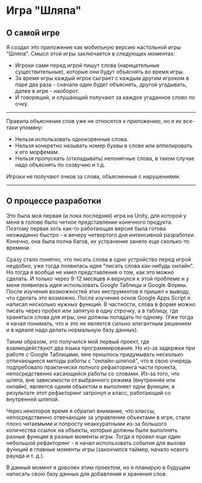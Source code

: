 # Игра "Шляпа"
## О самой игре
Я создал это приложение как мобильную версию настольной игры "Шляпа".
Смысл этой игры заключается в следующих моментах:
* Игроки сами перед игрой пишут слова (нарицательные существительные), 
которые они будут объяснять во время игры.
* За время игры каждый игрок сыграет с каждым другим игроком в паре два раза - 
сначала один будет объяснять, другой угадывать, далее в игре - наоборот.
* И говорящий, и слушающий получают за каждое угаданное слово по очку.
---
Правила объяснения слов уже не относятся к приложению, но я их все-таки упомяну:
* Нельзя использовать однокоренные слова.
* Нельзя конкретно называть номер буквы в слове или аппелировать к его морфемам.
* Нельзя пропускать (откладывать) непонятные слова, в таком случае надо объяснять по созвучию и т.д.

Игроки не получают очков за слова, объясненные с нарушениями.

---


## О процессе разработки
Это была моя первая (и пока последняя) игра на Unity, для которой у меня в голове 
было четкое представление конечного продукта.
Поэтому первая хоть как-то работающая версия была готова неожиданно быстро - 
к вечеру четвертого дня интенсивной разработки. Конечно, она была полна багов,
 их устранение заняло еще сколько-то времени.
 
Сразу стало понятно, что писать слова в одно устройство перед игрой неудобно, 
уже тогда появилась идея "писать слова как-нибудь онлайн". Но тогда я вообще 
не имел представления о том, как это можно сделать. И только через 9-12 месяцев 
я вернулся к этой проблеме и у меня появилась идея использовать Google Таблицы и 
Google Формы. После изучения возможностей этих инструментов я пришел к выводу, что 
сделать это возможно. После изучения основ Google Apps Script я написал несколько нужных функций.
В частности, слова в форме можно писать через пробел или запятую в одну строчку, а в таблицу,
 где храняться слова для игры, они должны попадать по одному. 
(Уже тогда я начал понимать, что и это не является сильно элегантным решением и в идеале надо делать
нормальную базу данных). 

Таким образом, это получился мой первый проект, где взаимодействуют два языка программирования. Но из-за 
задержки при работе с Google Таблицами, мне пришлось придумывать несколько отличающиеся методы работы с "онлайн-шляпой",
что в свою очередь подтребовало практически полного рефакторинга части проекта, непосредственно касающейся работы со 
словами. Из-за того, что шляпа, вне зависимости от выбранного режима (внутренняя или онлайн), является одним объектом 
и выполняет одни функции, в результате этот рефакторинг затронул и класс, работающий со внутренней шляпой.

Через некоторое время я обратил внимание, что классы, непосредственно отвечающие за управление объектами в игре,
стали плохо читаемыми и попросту неаккуратными из-за большого количества ссылок на объекты, которые должны были 
выполнять разные функции в разные моменты игры. Тогда я провел еще один небольшой рефакторинг - я начал использовать
события для вызова функций в главные моменты игры (закончился таймер, начало нового раунда и т. д.).

В данный момент я доволен этим проектом, но я планирую в будущем написать свою базу данных для добавления и хранения слов.

